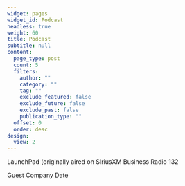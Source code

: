 ```yaml
---
widget: pages
widget_id: Podcast
headless: true
weight: 60
title: Podcast
subtitle: null
content:
  page_type: post
  count: 5
  filters:
    author: ""
    category: ""
    tag: ""
    exclude_featured: false
    exclude_future: false
    exclude_past: false
    publication_type: ""
  offset: 0
  order: desc
design:
  view: 2
---
```

LaunchPad (originally aired on SIriusXM Business Radio 132

Guest Company Date